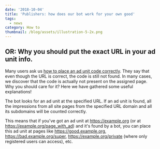 ```yaml
---
date: '2018-10-04'
title: 'Publishers: how does our bot work for your own good'
tags:
  - news
category: How to
thumbnail: /blog/assets/illustration-5-2x.png
---
```

## OR: Why you should put the exact URL in your ad unit info.

Many users ask us [how to place an ad unit code correctly](https://a-ads.com/blog/2019-06-17-how-to-place-an-ad-unit-code-correctly/). They say that even though the URL is correct, the code is still not found. In many cases, we discover that the code is actually not present on the assigned page. Why you should care for it? Here we have gathered some useful explanations!

The bot looks for an ad unit at the specified URL. If an ad unit is found, all the impressions from all site pages from the specified URL domain and all its subdomains will be counted correctly. 

This means that if you've got an ad unit at https://example.org (or at https://example.org/page_with_ad) and it's found by a bot, you can place this ad unit at pages like https://good.example.org, https://bad.example.org/super, https://example.org/private (where only registered users can access), etc.
